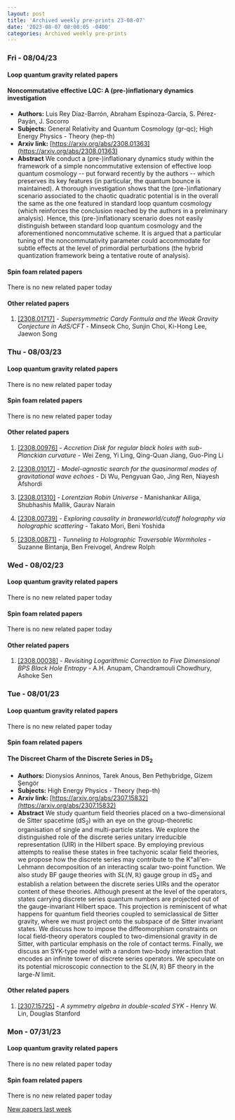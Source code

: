 ```yaml
---
layout: post
title: 'Archived weekly pre-prints 23-08-07'
date: '2023-08-07 08:00:05 -0400'
categories: Archived weekly pre-prints
---
```



### Fri - 08/04/23

#### Loop quantum gravity related papers

#### **Noncommutative effective LQC: A (pre-)inflationary dynamics  investigation**
 - **Authors:** Luis Rey Díaz-Barrón, Abraham Espinoza-García, S. Pérez-Payán, J. Socorro
 - **Subjects:** General Relativity and Quantum Cosmology (gr-qc); High Energy Physics - Theory (hep-th)
 - **Arxiv link:** [https://arxiv.org/abs/2308.01363](https://arxiv.org/abs/2308.01363)
 - **Abstract**
 We conduct a (pre-)inflationary dynamics study within the framework of a simple noncommutative extension of effective loop quantum cosmology -- put forward recently by the authors -- which preserves its key features (in particular, the quantum bounce is maintained). A thorough investigation shows that the (pre-)inflationary scenario associated to the chaotic quadratic potential is in the overall the same as the one featured in standard loop quantum cosmology (which reinforces the conclusion reached by the authors in a preliminary analysis). Hence, this (pre-)inflationary scenario does not easily distinguish between standard loop quantum cosmology and the aforementioned noncommutative scheme. It is argued that a particular tuning of the noncommutativity parameter could accommodate for subtle effects at the level of primordial perturbations (the hybrid quantization framework being a tentative route of analysis). 

#### Spin foam related papers

There is no new related paper today 



#### Other related papers

1. [[2308.01717]](https://arxiv.org/abs/2308.01717) - *Supersymmetric Cardy Formula and the Weak Gravity Conjecture in AdS/CFT* - Minseok Cho, Sunjin Choi, Ki-Hong Lee, Jaewon Song



### Thu - 08/03/23

#### Loop quantum gravity related papers

There is no new related paper today 

#### Spin foam related papers

There is no new related paper today 



#### Other related papers

1. [[2308.00976]](https://arxiv.org/abs/2308.00976) - *Accretion Disk for regular black holes with sub-Planckian curvature* - Wei Zeng, Yi Ling, Qing-Quan Jiang, Guo-Ping Li

1. [[2308.01017]](https://arxiv.org/abs/2308.01017) - *Model-agnostic search for the quasinormal modes of gravitational wave  echoes* - Di Wu, Pengyuan Gao, Jing Ren, Niayesh Afshordi

1. [[2308.01310]](https://arxiv.org/abs/2308.01310) - *Lorentzian Robin Universe* - Manishankar Ailiga, Shubhashis Mallik, Gaurav Narain

1. [[2308.00739]](https://arxiv.org/abs/2308.00739) - *Exploring causality in braneworld/cutoff holography via holographic  scattering* - Takato Mori, Beni Yoshida

1. [[2308.00871]](https://arxiv.org/abs/2308.00871) - *Tunneling to Holographic Traversable Wormholes* - Suzanne Bintanja, Ben Freivogel, Andrew Rolph



### Wed - 08/02/23

#### Loop quantum gravity related papers

There is no new related paper today 

#### Spin foam related papers

There is no new related paper today 



#### Other related papers

1. [[2308.00038]](https://arxiv.org/abs/2308.00038) - *Revisiting Logarithmic Correction to Five Dimensional BPS Black Hole  Entropy* - A.H. Anupam, Chandramouli Chowdhury, Ashoke Sen



### Tue - 08/01/23

#### Loop quantum gravity related papers

There is no new related paper today 

#### Spin foam related papers

#### **The Discreet Charm of the Discrete Series in DS$_2$**
 - **Authors:** Dionysios Anninos, Tarek Anous, Ben Pethybridge, Gizem Şengör
 - **Subjects:** High Energy Physics - Theory (hep-th)
 - **Arxiv link:** [https://arxiv.org/abs/2307.15832](https://arxiv.org/abs/2307.15832)
 - **Abstract**
 We study quantum field theories placed on a two-dimensional de Sitter spacetime (dS$_2$) with an eye on the group-theoretic organisation of single and multi-particle states. We explore the distinguished role of the discrete series unitary irreducible representation (UIR) in the Hilbert space. By employing previous attempts to realise these states in free tachyonic scalar field theories, we propose how the discrete series may contribute to the K\"all\'en-Lehmann decomposition of an interacting scalar two-point function. We also study BF gauge theories with $SL(N,\mathbb{R})$ gauge group in dS$_2$ and establish a relation between the discrete series UIRs and the operator content of these theories. Although present at the level of the operators, states carrying discrete series quantum numbers are projected out of the gauge-invariant Hilbert space. This projection is reminiscent of what happens for quantum field theories coupled to semiclassical de Sitter gravity, where we must project onto the subspace of de Sitter invariant states. We discuss how to impose the diffeomorphism constraints on local field-theory operators coupled to two-dimensional gravity in de Sitter, with particular emphasis on the role of contact terms. Finally, we discuss an SYK-type model with a random two-body interaction that encodes an infinite tower of discrete series operators. We speculate on its potential microscopic connection to the $SL(N,\mathbb{R})$ BF theory in the large-$N$ limit. 



#### Other related papers

1. [[2307.15725]](https://arxiv.org/abs/2307.15725) - *A symmetry algebra in double-scaled SYK* - Henry W. Lin, Douglas Stanford



### Mon - 07/31/23

#### Loop quantum gravity related papers

There is no new related paper today 

#### Spin foam related papers

There is no new related paper today 




[New papers last week]({{site.url}}/archived/weekly/pre-prints/2023/07/31/archived_weekly_papers.html)